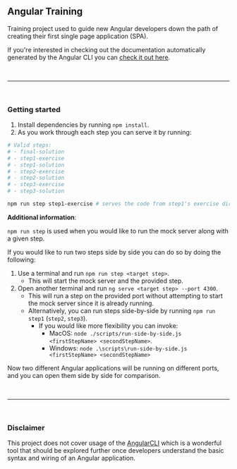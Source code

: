 ## Angular Training

Training project used to guide new Angular developers down the path of creating their first single page application (SPA).

If you're interested in checking out the documentation automatically generated by the Angular CLI you can [check it out here][AngularGeneratedReadme].

<br><hr><br>

### Getting started

1. Install dependencies by running `npm install`.
2. As you work through each step you can serve it by running:

```Bash
# Valid steps:
# - final-solution
# - step1-exercise
# - step1-solution
# - step2-exercise
# - step2-solution
# - step3-exercise
# - step3-solution

npm run step step1-exercise # serves the code from step1's exercise directory.
```

**Additional information**:

`npm run step` is used when you would like to run the mock server along with a given step.

If you would like to run two steps side by side you can do so by doing the following:

1. Use a terminal and run `npm run step <target step>`.
    + This will start the mock server and the provided step.
2. Open another terminal and run `ng serve <target step> --port 4300`.
    + This will run a step on the provided port without attempting to start the mock server since it is already running.
    + Alternatively, you can run steps side-by-side by running `npm run step1` (`step2`, `step3`).
        - If you would like more flexibility you can invoke:
            + MacOS: `node ./scripts/run-side-by-side.js <firstStepName> <secondStepName>`.
            + Windows: `node .\scripts\run-side-by-side.js <firstStepName> <secondStepName>`


Now two different Angular applications will be running on different ports, and you can open them side by side for comparison.

<br><hr><br>

### Disclaimer

This project does not cover usage of the [AngularCLI] which is a wonderful tool that should be explored further once developers understand the basic syntax and wiring of an Angular application.

<!-- Links -->
[AngularGeneratedReadme]: ./docs/AngularGeneratedReadme.md
[AngularCLI]: https://angular.io/cli
